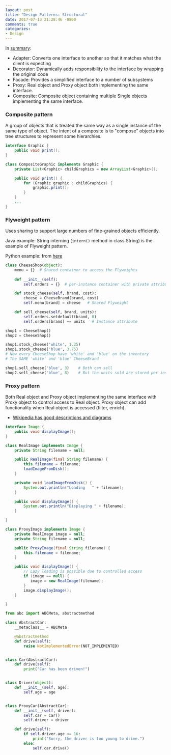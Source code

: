 ```yaml
---
layout: post
title: "Design Patterns: Structural"
date: 2017-07-13 21:28:46 -0800
comments: true
categories: 
- Design
---
```


In [summary](https://en.wikipedia.org/wiki/Facade_pattern#Usage):

* Adapter: Converts one interface to another so that it matches what the client is expecting
* Decorator: Dynamically adds responsibility to the interface by wrapping the original code
* Facade: Provides a simplified interface to a number of subsystems
* Proxy: Real object and Proxy object both implementing the same interface.
* Composite: Composite object containing multiple Single objects implementing the same interface.

<!--more-->

### Composite pattern

A group of objects that is treated the same way as a single instance of the same type of object. 
The intent of a composite is to "compose" objects into tree structures to represent some hierarchies.

``` java Java example
interface Graphic {
    public void print();
}

class CompositeGraphic implements Graphic {
    private List<Graphic> childGraphics = new ArrayList<Graphic>();

    public void print() {
        for (Graphic graphic : childGraphics) {
            graphic.print();
        }
    }
    ...
}
```

### Flyweight pattern

Uses sharing to support large numbers of fine-grained objects efficiently.

Java example: String interning (`intern()` method in class String) is the example of Flyweight pattern.

Python example: from [here](https://en.wikipedia.org/wiki/Flyweight_pattern)

```python
class CheeseShop(object):
    menu = {}  # Shared container to access the Flyweights
    
    def __init__(self):
        self.orders = {}  # per-instance container with private attributes

    def stock_cheese(self, brand, cost):
        cheese = CheeseBrand(brand, cost)
        self.menu[brand] = cheese   # Shared Flyweight

    def sell_cheese(self, brand, units):
        self.orders.setdefault(brand, 0)
        self.orders[brand] += units   # Instance attribute

shop1 = CheeseShop()
shop2 = CheeseShop()

shop1.stock_cheese('white', 1.25)
shop1.stock_cheese('blue', 3.75)
# Now every CheeseShop have 'white' and 'blue' on the inventory
# The SAME 'white' and 'blue' CheeseBrand

shop1.sell_cheese('blue', 3)    # Both can sell
shop2.sell_cheese('blue', 8)    # But the units sold are stored per-instance
```

### Proxy pattern

Both Real object and Proxy object implementing the same interface with Proxy object to control access to Real object.
Proxy object can add functionality when Real object is accessed (filter, enrich).

* [Wikipedia has good descriptions and diagrams](https://en.wikipedia.org/wiki/Proxy_pattern)

```java Java example
interface Image {
    public void displayImage();
}

class RealImage implements Image {
    private String filename = null;

    public RealImage(final String filename) {
        this.filename = filename;
        loadImageFromDisk();
    }

    private void loadImageFromDisk() {
        System.out.println("Loading   " + filename);
    }

    public void displayImage() {
        System.out.println("Displaying " + filename);
    }

}

class ProxyImage implements Image {
    private RealImage image = null;
    private String filename = null;

    public ProxyImage(final String filename) {
        this.filename = filename;
    }

    public void displayImage() {
        // Lazy loading is possible due to controlled access
        if (image == null) {
           image = new RealImage(filename);
        }
        image.displayImage();
    }

}
```

```python Python example
from abc import ABCMeta, abstractmethod

class AbstractCar:
    __metaclass__ = ABCMeta

    @abstractmethod
    def drive(self):
        raise NotImplementedError(NOT_IMPLEMENTED)


class Car(AbstractCar):
    def drive(self):
        print("Car has been driven!")


class Driver(object):
    def __init__(self, age):
        self.age = age


class ProxyCar(AbstractCar):
    def __init__(self, driver):
        self.car = Car()
        self.driver = driver

    def drive(self):
        if self.driver.age <= 16:
            print("Sorry, the driver is too young to drive.")
        else:
            self.car.drive()
```
